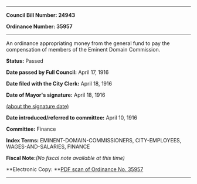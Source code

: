

********

**Council Bill Number: 24943**
   
**Ordinance Number: 35957**
********

 An ordinance appropriating money from the general fund to pay the compensation of members of the Eminent Domain Commission.

**Status:** Passed
   
**Date passed by Full Council:** April 17, 1916
   
**Date filed with the City Clerk:** April 18, 1916
   
**Date of Mayor's signature:** April 18, 1916
   
[(about the signature date)](/~public/approvaldate.htm)
   
   
   
**Date introduced/referred to committee:** April 10, 1916
   
**Committee:** Finance
   
   
**Index Terms:** EMINENT-DOMAIN-COMMISSIONERS, CITY-EMPLOYEES, WAGES-AND-SALARIES, FINANCE

**Fiscal Note:**_(No fiscal note available at this time)_

**Electronic Copy: **[PDF scan of Ordinance No. 35957](/~archives/Ordinances/Ord_35957.pdf)

********

